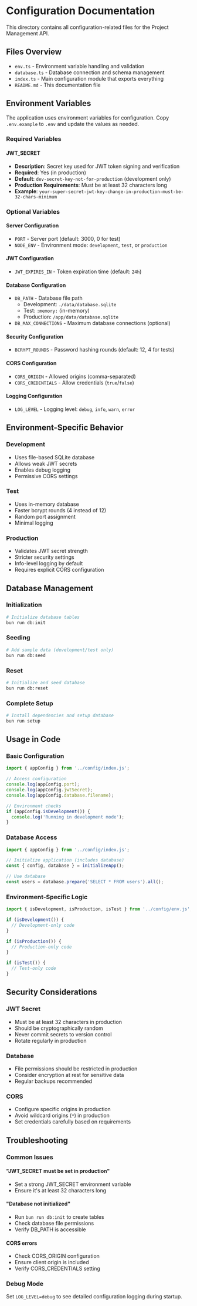 # Configuration Documentation

This directory contains all configuration-related files for the Project Management API.

## Files Overview

- `env.ts` - Environment variable handling and validation
- `database.ts` - Database connection and schema management
- `index.ts` - Main configuration module that exports everything
- `README.md` - This documentation file

## Environment Variables

The application uses environment variables for configuration. Copy `.env.example` to `.env` and update the values as needed.

### Required Variables

#### JWT_SECRET
- **Description**: Secret key used for JWT token signing and verification
- **Required**: Yes (in production)
- **Default**: `dev-secret-key-not-for-production` (development only)
- **Production Requirements**: Must be at least 32 characters long
- **Example**: `your-super-secret-jwt-key-change-in-production-must-be-32-chars-minimum`

### Optional Variables

#### Server Configuration
- `PORT` - Server port (default: 3000, 0 for test)
- `NODE_ENV` - Environment mode: `development`, `test`, or `production`

#### JWT Configuration
- `JWT_EXPIRES_IN` - Token expiration time (default: `24h`)

#### Database Configuration
- `DB_PATH` - Database file path
  - Development: `./data/database.sqlite`
  - Test: `:memory:` (in-memory)
  - Production: `/app/data/database.sqlite`
- `DB_MAX_CONNECTIONS` - Maximum database connections (optional)

#### Security Configuration
- `BCRYPT_ROUNDS` - Password hashing rounds (default: 12, 4 for tests)

#### CORS Configuration
- `CORS_ORIGIN` - Allowed origins (comma-separated)
- `CORS_CREDENTIALS` - Allow credentials (`true`/`false`)

#### Logging Configuration
- `LOG_LEVEL` - Logging level: `debug`, `info`, `warn`, `error`

## Environment-Specific Behavior

### Development
- Uses file-based SQLite database
- Allows weak JWT secrets
- Enables debug logging
- Permissive CORS settings

### Test
- Uses in-memory database
- Faster bcrypt rounds (4 instead of 12)
- Random port assignment
- Minimal logging

### Production
- Validates JWT secret strength
- Stricter security settings
- Info-level logging by default
- Requires explicit CORS configuration

## Database Management

### Initialization
```bash
# Initialize database tables
bun run db:init
```

### Seeding
```bash
# Add sample data (development/test only)
bun run db:seed
```

### Reset
```bash
# Initialize and seed database
bun run db:reset
```

### Complete Setup
```bash
# Install dependencies and setup database
bun run setup
```

## Usage in Code

### Basic Configuration
```typescript
import { appConfig } from '../config/index.js';

// Access configuration
console.log(appConfig.port);
console.log(appConfig.jwtSecret);
console.log(appConfig.database.filename);

// Environment checks
if (appConfig.isDevelopment()) {
  console.log('Running in development mode');
}
```

### Database Access
```typescript
import { appConfig } from '../config/index.js';

// Initialize application (includes database)
const { config, database } = initializeApp();

// Use database
const users = database.prepare('SELECT * FROM users').all();
```

### Environment-Specific Logic
```typescript
import { isDevelopment, isProduction, isTest } from '../config/env.js';

if (isDevelopment()) {
  // Development-only code
}

if (isProduction()) {
  // Production-only code
}

if (isTest()) {
  // Test-only code
}
```

## Security Considerations

### JWT Secret
- Must be at least 32 characters in production
- Should be cryptographically random
- Never commit secrets to version control
- Rotate regularly in production

### Database
- File permissions should be restricted in production
- Consider encryption at rest for sensitive data
- Regular backups recommended

### CORS
- Configure specific origins in production
- Avoid wildcard origins (`*`) in production
- Set credentials carefully based on requirements

## Troubleshooting

### Common Issues

#### "JWT_SECRET must be set in production"
- Set a strong JWT_SECRET environment variable
- Ensure it's at least 32 characters long

#### "Database not initialized"
- Run `bun run db:init` to create tables
- Check database file permissions
- Verify DB_PATH is accessible

#### CORS errors
- Check CORS_ORIGIN configuration
- Ensure client origin is included
- Verify CORS_CREDENTIALS setting

### Debug Mode
Set `LOG_LEVEL=debug` to see detailed configuration logging during startup.